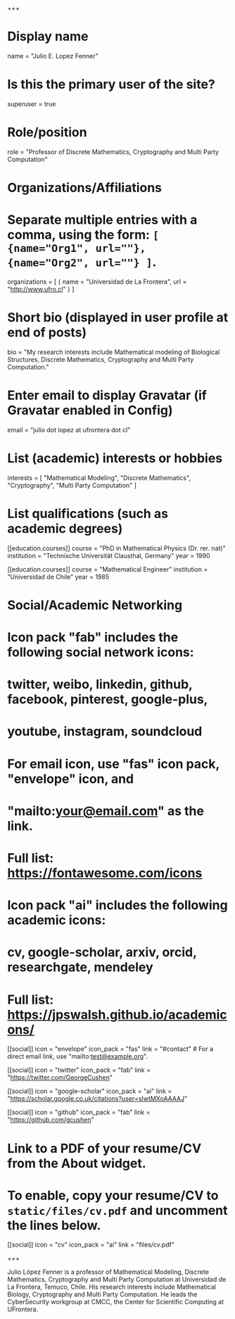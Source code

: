 +++
# Display name
name = "Julio E. Lopez Fenner"

# Is this the primary user of the site?
superuser = true

# Role/position
role = "Professor of Discrete Mathematics, Cryptography and Multi Party Computation"

# Organizations/Affiliations
#   Separate multiple entries with a comma, using the form: `[ {name="Org1", url=""}, {name="Org2", url=""} ]`.
organizations = [ { name = "Universidad de La Frontera", url = "http://www.ufro.cl" } ]

# Short bio (displayed in user profile at end of posts)
bio = "My research interests include Mathematical modeling of Biological Structures, Discrete Mathematics, Cryptography and Multi Party Computation."

# Enter email to display Gravatar (if Gravatar enabled in Config)
email = "julio dot lopez at ufrontera dot cl"

# List (academic) interests or hobbies
interests = [
  "Mathematical Modeling",
  "Discrete Mathematics",
  "Cryptography",
  "Multi Party Computation"
]

# List qualifications (such as academic degrees)
[[education.courses]]
  course = "PhD in Mathematical Physics (Dr. rer. nat)"
  institution = "Technische Universität Clausthal, Germany"
  year = 1990

[[education.courses]]
  course = "Mathematical Engineer"
  institution = "Universidad de Chile"
  year = 1985

# Social/Academic Networking
#
# Icon pack "fab" includes the following social network icons:
#
#   twitter, weibo, linkedin, github, facebook, pinterest, google-plus,
#   youtube, instagram, soundcloud
#
#   For email icon, use "fas" icon pack, "envelope" icon, and
#   "mailto:your@email.com" as the link.
#
#   Full list: https://fontawesome.com/icons
#
# Icon pack "ai" includes the following academic icons:
#
#   cv, google-scholar, arxiv, orcid, researchgate, mendeley
#
#   Full list: https://jpswalsh.github.io/academicons/

[[social]]
  icon = "envelope"
  icon_pack = "fas"
  link = "#contact"  # For a direct email link, use "mailto:test@example.org".

[[social]]
  icon = "twitter"
  icon_pack = "fab"
  link = "https://twitter.com/GeorgeCushen"

[[social]]
  icon = "google-scholar"
  icon_pack = "ai"
  link = "https://scholar.google.co.uk/citations?user=sIwtMXoAAAAJ"

[[social]]
  icon = "github"
  icon_pack = "fab"
  link = "https://github.com/gcushen"

# Link to a PDF of your resume/CV from the About widget.
# To enable, copy your resume/CV to `static/files/cv.pdf` and uncomment the lines below.
[[social]]
   icon = "cv"
   icon_pack = "ai"
   link = "files/cv.pdf"

+++

Julio López Fenner is a professor of Mathematical Modeling, Discrete Mathematics, Cryptography and Multi Party Computation at Universidad de La Frontera, Temuco, Chile.  His research interests include Mathematical Biology, Cryptography and Multi Party Computation. He leads the CyberSecurity workgroup at CMCC, the Center for Scientific Computing at UFrontera.
 

